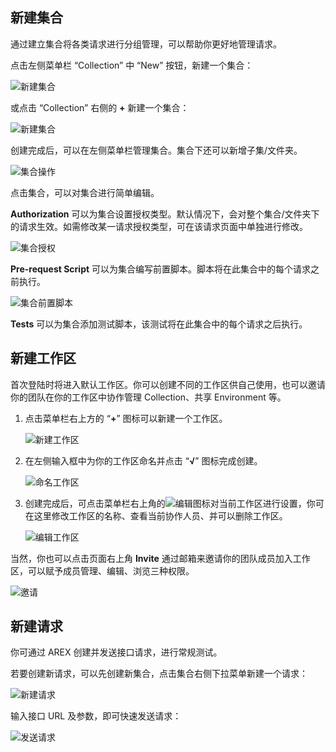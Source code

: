 ## 新建集合

通过建立集合将各类请求进行分组管理，可以帮助你更好地管理请求。

点击左侧菜单栏 “Collection” 中 “New” 按钮，新建一个集合：

![新建集合](../resource/c1.newcollection.png)

或点击 “Collection” 右侧的 **+** 新建一个集合：

![新建集合](../resource/c1.newcollection.2.png)

创建完成后，可以在左侧菜单栏管理集合。集合下还可以新增子集/文件夹。

![集合操作](../resource/c1.newfolder.png)

点击集合，可以对集合进行简单编辑。

**Authorization** 可以为集合设置授权类型。默认情况下，会对整个集合/文件夹下的请求生效。如需修改某一请求授权类型，可在该请求页面中单独进行修改。

![集合授权](../resource/c1.authorization.png)

**Pre-request Script** 可以为集合编写前置脚本。脚本将在此集合中的每个请求之前执行。

![集合前置脚本](../resource/c1.prerequest.png)

**Tests** 可以为集合添加测试脚本，该测试将在此集合中的每个请求之后执行。

## 新建工作区

首次登陆时将进入默认工作区。你可以创建不同的工作区供自己使用，也可以邀请你的团队在你的工作区中协作管理 Collection、共享 Environment 等。

1. 点击菜单栏右上方的 “**+**” 图标可以新建一个工作区。

    ![新建工作区](../resource/c1.newworkspace.png)

2. 在左侧输入框中为你的工作区命名并点击 “**√**” 图标完成创建。

    ![命名工作区](../resource/c1.saveworkspace.png)

3. 创建完成后，可点击菜单栏右上角的![编辑](../resource/c1.rename.png)图标对当前工作区进行设置，你可在这里修改工作区的名称、查看当前协作人员、并可以删除工作区。

    ![编辑工作区](../resource/c1.editworkspace.png)

当然，你也可以点击页面右上角 **Invite** 通过邮箱来邀请你的团队成员加入工作区，可以赋予成员管理、编辑、浏览三种权限。

![邀请](../resource/c1.invite.png)

## 新建请求

你可通过 AREX 创建并发送接口请求，进行常规测试。

若要创建新请求，可以先创建新集合，点击集合右侧下拉菜单新建一个请求：

![新建请求](../resource/c1.addrequest.png)

输入接口 URL 及参数，即可快速发送请求：

![发送请求](../resource/c1.request.png)
